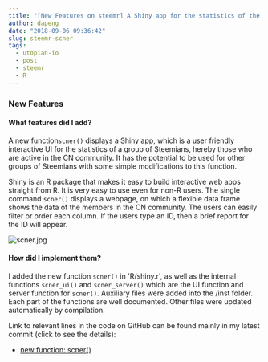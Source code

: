 ```yaml
---
title: "[New Features on steemr] A Shiny app for the statistics of the Steem CN community!"
author: dapeng
date: "2018-09-06 09:36:42"
slug: steemr-scner
tags: 
  - utopian-io
  - post
  - steemr
  - R
---
```



### New Features

#### What features did I add?

A new function`scner()` displays a Shiny app, which is a user friendly interactive UI for the statistics of a group of Steemians, hereby those who are active in the CN community. It has the potential to be used for other groups of Steemians with some simple modifications to this function.

Shiny is an R package that makes it easy to build interactive web apps straight from R. It is very easy to use even for non-R users. The single command `scner()`  displays a webpage, on which a flexible data frame shows the data of the members in the CN community. The users can easily filter or order each column. If the users type an ID,  then a brief report for the ID  will appear. 

![scner.jpg](https://cdn.steemitimages.com/DQmUESa2r9eZdXAvfZ98BvrNwdcXHzYK5uKdrkbHXL1HUqg/scner.jpg)

#### How did I implement them?

I added the new function `scner()` in  'R/shiny.r', as well as the internal functions `scner_ui()` and `scner_server()`  which are the UI function and server function for `scner()`.  Auxiliary files were added into the /inst folder.  Each part of the functions are well documented. Other files were updated automatically by compilation. 

Link to relevant lines in the code on GitHub can be found mainly in my latest commit (click to see the details):

- [new function: scner()](https://github.com/pzhaonet/steemr/commit/8ebff10ce993ea22662faf5d1b37c84d6c8daba5)

